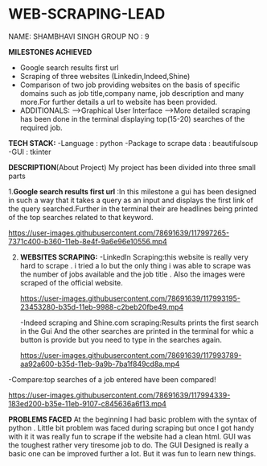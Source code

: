# WEB-SCRAPING-LEAD
NAME: SHAMBHAVI SINGH
GROUP NO : 9

**MILESTONES ACHIEVED**
 - Google search results first url
 - Scraping of three websites (Linkedin,Indeed,Shine) 
 - Comparison of two job providing websites on the basis of specific domains such as job title,company name, job description and many more.For    further details a url to website has been provided.
 - ADDITIONALS:
    -->Graphical User Interface
    -->More detailed scraping has been done in the terminal displaying top(15-20) searches of the required job.

**TECH STACK:**
 -Language : python
 -Package to scrape data : beautifulsoup
 -GUI : tkinter
 
 **DESCRIPTION**(About Project)
 My project has been divided into three small parts
 
 1.**Google search results first url** :In this milestone a gui has been designed in such a way that it takes a query as an input and displays the   first link of the query searched.Further in the terminal their are headlines being printed of the top searches related to that keyword.

  https://user-images.githubusercontent.com/78691639/117997265-7371c400-b360-11eb-8e4f-9a6e96e10556.mp4


    
2. **WEBSITES SCRAPING:** 
    -LinkedIn Scraping:this website is really very hard to scrape . i tried a lo but the only thing i was able to scrape was the number of jobs available and the job title . Also the images were scraped of the official website.
    
    https://user-images.githubusercontent.com/78691639/117993195-23453280-b35d-11eb-9988-c2beb20fbe49.mp4

   -Indeed scraping and Shine.com scraping:Results prints the first search in the Gui And the other searches are printed in the terminal for whic a button is provide but you need to type in the searches again.

   https://user-images.githubusercontent.com/78691639/117993789-aa92a600-b35d-11eb-9a9b-7ba1f849cd8a.mp4
 
 -Compare:top searches of a job entered have been compared!
   
   https://user-images.githubusercontent.com/78691639/117994339-183ed200-b35e-11eb-9107-c845636a6f13.mp4
   
  **PROBLEMS FACED**
  At the beginning I had basic problem with the syntax of python . Little bit problem was faced during scraping but once I got handy with it it was  really fun to scrape if the website had a clean html. GUI was the toughest rather very tiresome job to do. The GUI Designed is really a basic one can be improved further a lot. But it was fun to learn new things.







